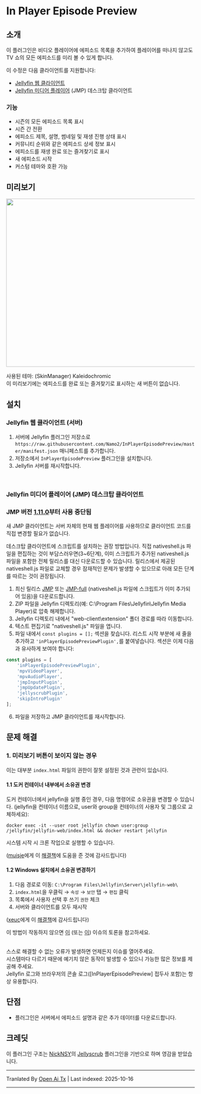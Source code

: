 In Player Episode Preview
====================
## 소개 ##
이 플러그인은 비디오 플레이어에 에피소드 목록을 추가하여 플레이어를 떠나지 않고도 TV 쇼의 모든 에피소드를 미리 볼 수 있게 합니다.

이 수정은 다음 클라이언트를 지원합니다:
* [Jellyfin 웹 클라이언트](https://github.com/jellyfin/jellyfin-web)
* [Jellyfin 미디어 플레이어](https://github.com/jellyfin/jellyfin-media-player) (JMP) 데스크탑 클라이언트

### 기능 ###
* 시즌의 모든 에피소드 목록 표시
* 시즌 간 전환
* 에피소드 제목, 설명, 썸네일 및 재생 진행 상태 표시
* 커뮤니티 순위와 같은 에피소드 상세 정보 표시
* 에피소드를 재생 완료 또는 즐겨찾기로 표시
* 새 에피소드 시작
* 커스텀 테마와 호환 가능

## 미리보기 ##
<img src="https://github.com/Namo2/InPlayerEpisodePreview/blob/master/Images/preview.gif" width="550" height="450">

사용된 테마: (SkinManager) Kaleidochromic
<br>
이 미리보기에는 에피소드를 완료 또는 즐겨찾기로 표시하는 새 버튼이 없습니다.

## 설치 ##

### Jellyfin 웹 클라이언트 (서버) ###
1. 서버에 Jellyfin 플러그인 저장소로 `https://raw.githubusercontent.com/Namo2/InPlayerEpisodePreview/master/manifest.json` 매니페스트를 추가합니다.
2. 저장소에서 `InPlayerEpisodePreview` 플러그인을 설치합니다.
3. Jellyfin 서버를 재시작합니다.

<br/>

### Jellyfin 미디어 플레이어 (JMP) 데스크탑 클라이언트 ###
### **JMP 버전 [1.11.0](https://github.com/jellyfin/jellyfin-media-player/releases/tag/v1.11.0)부터 사용 중단됨** ###
새 JMP 클라이언트는 서버 자체의 현재 웹 플레이어를 사용하므로 클라이언트 코드를 직접 변경할 필요가 없습니다.

데스크탑 클라이언트에 스크립트를 설치하는 권장 방법입니다.
직접 nativeshell.js 파일을 편집하는 것이 부담스러우면(3~6단계), 이미 스크립트가 추가된 nativeshell.js 파일을 포함한 전체 릴리스를 대신 다운로드할 수 있습니다.
릴리스에서 제공된 nativeshell.js 파일로 교체할 경우 잠재적인 문제가 발생할 수 있으므로 아래 모든 단계를 따르는 것이 권장됩니다.

1. 최신 릴리스 [JMP](https://github.com/Namo2/InPlayerEpisodePreview/releases/download/v1.1.0.0/inPlayerEpisodePreview-1.1.0.0-jmp.zip) 또는 [JMP-full](https://github.com/Namo2/InPlayerEpisodePreview/releases/download/v1.1.0.0/inPlayerEpisodePreview-1.1.0.0-jmp-full.zip) (nativeshell.js 파일에 스크립트가 이미 추가되어 있음)을 다운로드합니다.
2. ZIP 파일을 Jellyfin 디렉토리(예: C:\Program Files\Jellyfin\Jellyfin Media Player)로 압축 해제합니다.
3. Jellyfin 디렉토리 내에서 "web-client\extension" 폴더 경로를 따라 이동합니다.
4. 텍스트 편집기로 "nativeshell.js" 파일을 엽니다.
5. 파일 내에서 `const plugins = [];` 섹션을 찾습니다. 리스트 시작 부분에 새 줄을 추가하고 `'inPlayerEpisodePreviewPlugin',`를 붙여넣습니다. 섹션은 이제 다음과 유사하게 보여야 합니다:
```javascript
const plugins = [
    'inPlayerEpisodePreviewPlugin',
    'mpvVideoPlayer',
    'mpvAudioPlayer',
    'jmpInputPlugin',
    'jmpUpdatePlugin',
    'jellyscrubPlugin',
    'skipIntroPlugin'
];
```
6. 파일을 저장하고 JMP 클라이언트를 재시작합니다.

## 문제 해결 ##

### 1. 미리보기 버튼이 보이지 않는 경우 ###
이는 대부분 `index.html` 파일의 권한이 잘못 설정된 것과 관련이 있습니다.

#### 1.1 도커 컨테이너 내부에서 소유권 변경 ####
도커 컨테이너에서 jellyfin을 실행 중인 경우, 다음 명령어로 소유권을 변경할 수 있습니다.
(jellyfin을 컨테이너 이름으로, user와 group을 컨테이너의 사용자 및 그룹으로 교체하세요):
```
docker exec -it --user root jellyfin chown user:group /jellyfin/jellyfin-web/index.html && docker restart jellyfin
```
시스템 시작 시 크론 작업으로 실행할 수 있습니다.

([muisje](https://github.com/muisje)에게 이 [해결책](https://github.com/Namo2/InPlayerEpisodePreview/issues/49#issue-2825745530)에 도움을 준 것에 감사드립니다)

#### 1.2 Windows 설치에서 소유권 변경하기 ####
1. 다음 경로로 이동: `C:\Program Files\Jellyfin\Server\jellyfin-web\`
2. `index.html`을 우클릭 → `속성` → `보안` 탭 → `편집` 클릭
3. 목록에서 사용자 선택 후 쓰기 `권한` 체크
4. 서버와 클라이언트를 모두 재시작

([xeuc](https://github.com/xeuc)에게 이 [해결책](https://github.com/Namo2/InPlayerEpisodePreview/issues/49#issuecomment-2746136069)에 감사드립니다)

이 방법이 작동하지 않으면 [이](https://github.com/Namo2/InPlayerEpisodePreview/issues/10) (또는 [이](https://github.com/Namo2/InPlayerEpisodePreview/issues/49)) 이슈의 토론을 참고하세요.

<br/>
스스로 해결할 수 없는 오류가 발생하면 언제든지 이슈를 열어주세요.
<br/>시스템마다 다르기 때문에 예기치 않은 동작이 발생할 수 있으니 가능한 많은 정보를 제공해 주세요.
<br/>Jellyfin 로그와 브라우저의 콘솔 로그([InPlayerEpisodePreview] 접두사 포함)는 항상 유용합니다.

## 단점 ##
* 플러그인은 서버에서 에피소드 설명과 같은 추가 데이터를 다운로드합니다.

## 크레딧 ##
이 플러그인 구조는 [NickNSY](https://github.com/nicknsy)의 [Jellyscrub](https://github.com/nicknsy/jellyscrub) 플러그인을 기반으로 하며 영감을 받았습니다.


---

Tranlated By [Open Ai Tx](https://github.com/OpenAiTx/OpenAiTx) | Last indexed: 2025-10-16

---